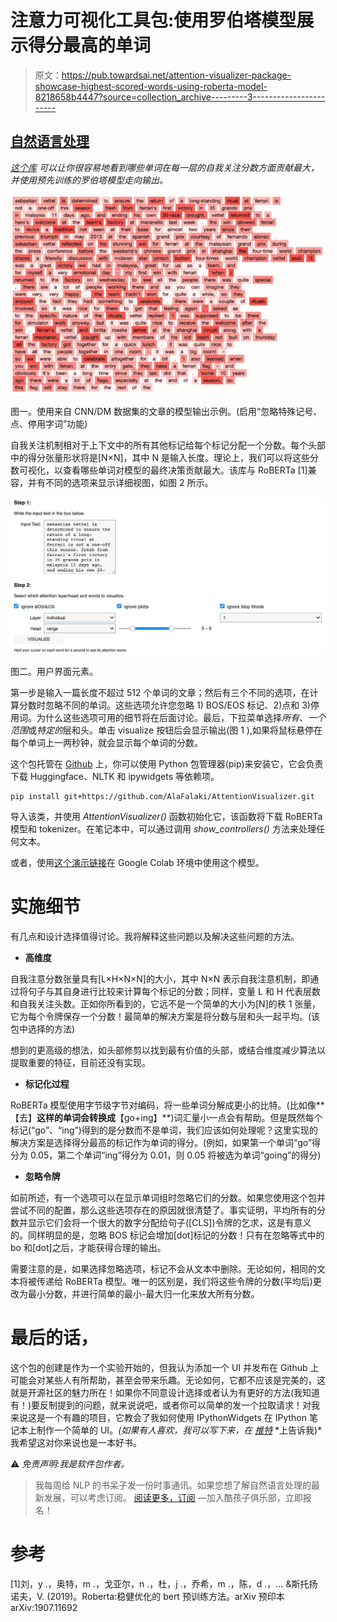# 注意力可视化工具包:使用罗伯塔模型展示得分最高的单词

> 原文：<https://pub.towardsai.net/attention-visualizer-package-showcase-highest-scored-words-using-roberta-model-8218658b4447?source=collection_archive---------3----------------------->

## [自然语言处理](https://towardsai.net/p/category/nlp)

[*这个库*](https://github.com/AlaFalaki/AttentionVisualizer) *可以让你很容易地看到哪些单词在每一层的自我关注分数方面贡献最大，并使用预先训练的罗伯塔模型走向输出。*

![](img/2cb12b3992ee1b9833a2bc2e562dff8c.png)

图一。使用来自 CNN/DM 数据集的文章的模型输出示例。(启用“忽略特殊记号、点、停用字词”功能)

自我关注机制相对于上下文中的所有其他标记给每个标记分配一个分数。每个头部中的得分张量形状将是[N×N]，其中 N 是输入长度。理论上，我们可以将这些分数可视化，以查看哪些单词对模型的最终决策贡献最大。该库与 RoBERTa [1]兼容，并有不同的选项来显示详细视图，如图 2 所示。

![](img/b22f4822fb458c84e0eb779ca2c8534a.png)

图二。用户界面元素。

第一步是输入一篇长度不超过 512 个单词的文章；然后有三个不同的选项，在计算分数时忽略不同的单词。这些选项允许您忽略 1) BOS/EOS 标记、2)点和 3)停用词。为什么这些选项可用的细节将在后面讨论。最后，下拉菜单选择*所有*、*一个范围*或*特定的*层和头。单击 visualize 按钮后会显示输出(图 1 ),如果将鼠标悬停在每个单词上一两秒钟，就会显示每个单词的分数。

这个包托管在 [Github](https://github.com/AlaFalaki/AttentionVisualizer) 上，你可以使用 Python 包管理器(pip)来安装它，它会负责下载 Huggingface、NLTK 和 ipywidgets 等依赖项。

```
pip install git+https://github.com/AlaFalaki/AttentionVisualizer.git
```

导入该类，并使用 *AttentionVisualizer()* 函数初始化它，该函数将下载 RoBERTa 模型和 tokenizer。在笔记本中，可以通过调用 *show_controllers()* 方法来处理任何文本。

或者，使用[这个演示链接](https://colab.research.google.com/github/AlaFalaki/AttentionVisualizer/blob/main/demo.ipynb)在 Google Colab 环境中使用这个模型。

# 实施细节

有几点和设计选择值得讨论。我将解释这些问题以及解决这些问题的方法。

*   **高维度**

自我注意分数张量具有[L×H×N×N]的大小，其中 N×N 表示自我注意机制，即通过将句子与其自身进行比较来计算每个标记的分数；同样，变量 L 和 H 代表层数和自我关注头数。正如你所看到的，它远不是一个简单的大小为[N]的秩 1 张量，它为每个令牌保存一个分数！最简单的解决方案是将分数与层和头一起平均。(该包中选择的方法)

想到的更高级的想法，如头部修剪以找到最有价值的头部，或结合维度减少算法以提取重要的特征，目前还没有实现。

*   **标记化过程**

RoBERTa 模型使用字节级字节对编码，将一些单词分解成更小的比特。(比如像**【去】**这样的单词会转换成**【go+ing】**)词汇量小一点会有帮助。但是既然每个标记(“go”、“ing”)得到的是分数而不是单词，我们应该如何处理呢？这里实现的解决方案是选择得分最高的标记作为单词的得分。(例如，如果第一个单词“go”得分为 0.05，第二个单词“ing”得分为 0.01，则 0.05 将被选为单词“going”的得分)

*   **忽略令牌**

如前所述，有一个选项可以在显示单词组时忽略它们的分数。如果您使用这个包并尝试不同的配置，那么这些选项存在的原因就很清楚了。事实证明，平均所有的分数并显示它们会将一个很大的数字分配给句子([CLS])令牌的乞求，这是有意义的。同样明显的是，忽略 BOS 标记会增加[dot]标记的分数！只有在忽略等式中的 bo 和[dot]之后，才能获得合理的输出。

需要注意的是，如果选择忽略选项，标记不会从文本中删除。无论如何，相同的文本将被传递给 RoBERTa 模型。唯一的区别是，我们将这些令牌的分数(平均后)更改为最小分数，并进行简单的最小-最大归一化来放大所有分数。

# 最后的话，

这个包的创建是作为一个实验开始的，但我认为添加一个 UI 并发布在 Github 上可能会对某些人有所帮助，甚至会带来乐趣。无论如何，它都不应该是完美的，这就是开源社区的魅力所在！如果你不同意设计选择或者认为有更好的方法(我知道有！)要反制提到的问题，就来说说吧，或者你可以简单的发一个拉取请求！对我来说这是一个有趣的项目，它教会了我如何使用 IPythonWidgets 在 IPython 笔记本上制作一个简单的 UI。*(如果有人喜欢，我可以写下来，在* [*推特*](https://twitter.com/NLPiation) *上告诉我)*我希望这对你来说也是一本好书。

⚠️ *免责声明:我是软件包作者。*

> 我每周给 NLP 的书呆子发一份时事通讯。如果您想了解自然语言处理的最新发展，可以考虑订阅。
> [阅读更多，订阅](https://nlpiation.github.io/) —加入酷孩子俱乐部，立即报名！

# 参考

[1]刘，y .，奥特，m .，戈亚尔，n .，杜，j .，乔希，m .，陈，d .，… &斯托扬诺夫，V. (2019)。Roberta:稳健优化的 bert 预训练方法。arXiv 预印本 arXiv:1907.11692